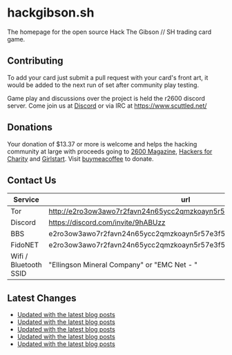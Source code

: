 # hackgibson.sh
The homepage for the open source Hack The Gibson // SH trading card game.


## Contributing

To add your card just submit a pull request with your card's front art, it would be added to the next run of set after community play testing.

Game play and discussions over the project is held the r2600 discord server. Come join us at [Discord](https://discord.com/invite/9hABUzz) or via IRC at https://www.scuttled.net/


## Donations

Your donation of $13.37 or more is welcome and helps the hacking community at large with proceeds going to [2600 Magazine](https://2600.com/), [Hackers for Charity](https://hackersforcharity.org) and [Girlstart](https://girlstart.org).  Visit [buymeacoffee](https://www.buymeacoffee.com/hackgibson.sh) to donate.


## Contact Us

Service | url
-|-
Tor | http://e2ro3ow3awo7r2favn24n65ycc2qmzkoayn5r57e3f56nvjwdcgg32ad.onion
Discord | https://discord.com/invite/9hABUzz
BBS | e2ro3ow3awo7r2favn24n65ycc2qmzkoayn5r57e3f56nvjwdcgg32ad.onion:23
FidoNET | e2ro3ow3awo7r2favn24n65ycc2qmzkoayn5r57e3f56nvjwdcgg32ad.onion:24554
Wifi / Bluetooth SSID | "Ellingson Mineral Company" or "EMC Net - <fidonet address>"

## Latest Changes
<!-- BLOG-POST-LIST:START -->
- [Updated with the latest blog posts](https://github.com/DFW2600/hackgibson.sh/commit/dd2d8b6ff71d9efbc9d8f074f64e2e3b159b8191)
- [Updated with the latest blog posts](https://github.com/DFW2600/hackgibson.sh/commit/b73091f43c2603f7bcb26bd7b3fdc6b74f028ea1)
- [Updated with the latest blog posts](https://github.com/DFW2600/hackgibson.sh/commit/5d47c26122b30c0e63f19e3c3900e0c6adbe5a58)
- [Updated with the latest blog posts](https://github.com/DFW2600/hackgibson.sh/commit/ae0c1a86e80ff06d00aaa968c52aafa26e1da7d1)
- [Updated with the latest blog posts](https://github.com/DFW2600/hackgibson.sh/commit/33c2218c794e82f88e8486eca0ef9602eaa55f04)
<!-- BLOG-POST-LIST:END -->
